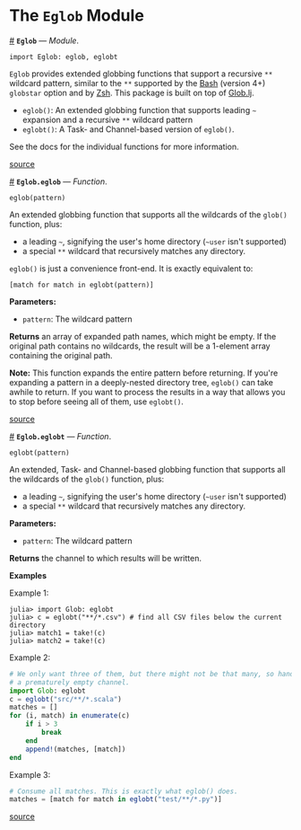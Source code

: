
<a id='The-Eglob-Module-1'></a>

# The `Eglob` Module



<a id='Eglob' href='#Eglob'>#</a>
**`Eglob`** &mdash; *Module*.



```
import Eglob: eglob, eglobt
```

`Eglob` provides extended globbing functions that support a recursive `**` wildcard pattern, similar to the `**` supported by the [Bash](https://www.gnu.org/software/bash/) (version 4+) `globstar` option and by [Zsh](http://www.zsh.org/). This package is built on top of [Glob.lj](https://github.com/vtjnash/Glob.jl).

  * `eglob()`: An extended globbing function that supports leading `~` expansion and a recursive `**` wildcard pattern
  * `eglobt()`: A Task- and Channel-based version of `eglob()`.

See the docs for the individual functions for more information.


<a target='_blank' href='https://github.com/bmc/Eglob.jl/tree/1991876340e830476d523c9fd89eb24c3b293785/src/Eglob.jl#L4-L18' class='documenter-source'>source</a><br>

<a id='Eglob.eglob' href='#Eglob.eglob'>#</a>
**`Eglob.eglob`** &mdash; *Function*.



```
eglob(pattern)
```

An extended globbing function that supports all the wildcards of the `glob()` function, plus:

  * a leading `~`, signifying the user's home directory (`~user` isn't supported)
  * a special `**` wildcard that recursively matches any directory.

`eglob()` is just a convenience front-end. It is exactly equivalent to:

```
[match for match in eglobt(pattern)]
```

**Parameters:**

  * `pattern`: The wildcard pattern

**Returns** an array of expanded path names, which might be empty. If the original path contains no wildcards, the result will be a 1-element array containing the original path.

**Note:** This function expands the entire pattern before returning. If you're expanding a pattern in a deeply-nested directory tree, `eglob()` can take awhile to return. If you want to process the results in a way that allows you to stop before seeing all of them, use `eglobt()`.


<a target='_blank' href='https://github.com/bmc/Eglob.jl/tree/1991876340e830476d523c9fd89eb24c3b293785/src/Eglob.jl#L44-L69' class='documenter-source'>source</a><br>

<a id='Eglob.eglobt' href='#Eglob.eglobt'>#</a>
**`Eglob.eglobt`** &mdash; *Function*.



```
eglobt(pattern)
```

An extended, Task- and Channel-based globbing function that supports all the wildcards of the `glob()` function, plus:

  * a leading `~`, signifying the user's home directory (`~user` isn't supported)
  * a special `**` wildcard that recursively matches any directory.

**Parameters:**

  * `pattern`: The wildcard pattern

**Returns** the channel to which results will be written.

**Examples**

Example 1:

```julia-repl
julia> import Glob: eglobt
julia> c = eglobt("**/*.csv") # find all CSV files below the current directory
julia> match1 = take!(c)
julia> match2 = take!(c)
```

Example 2:

```julia
# We only want three of them, but there might not be that many, so handle
# a prematurely empty channel.
import Glob: eglobt
c = eglobt("src/**/*.scala")
matches = []
for (i, match) in enumerate(c)
    if i > 3
        break
    end
    append!(matches, [match])
end
```

Example 3:

```julia
# Consume all matches. This is exactly what eglob() does.
matches = [match for match in eglobt("test/**/*.py")]
```


<a target='_blank' href='https://github.com/bmc/Eglob.jl/tree/1991876340e830476d523c9fd89eb24c3b293785/src/Eglob.jl#L74-L123' class='documenter-source'>source</a><br>

